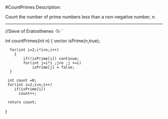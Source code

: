 #CountPrimes
Description:

Count the number of prime numbers less than a non-negative number, n.

---



//Sieve of Eratosthenes ·½·¨

int countPrimes(int n)
{
      vector<bool> isPrime(n,true);
        
      for(int i=2;i*i<n;i++)
        {
            if(!isPrime[i]) continue;
            for(int j=i*i ;j<n ;j +=i)
                isPrime[j] = false;
      }
        
     int count =0;
     for(int i=2;i<n;i++)
        if(isPrime[i])
          count++;
            
     return count;
}
